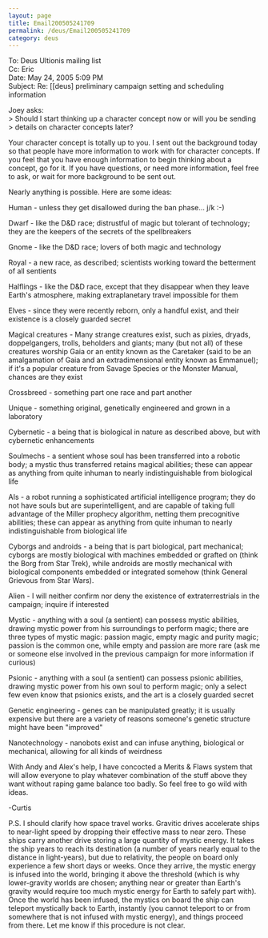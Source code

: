 ```yaml
---
layout: page
title: Email200505241709
permalink: /deus/Email200505241709
category: deus
---
```

To: Deus Ultionis mailing list
<br>Cc: Eric
<br>Date: May 24, 2005 5:09 PM
<br>Subject: Re: [[deus] preliminary campaign setting and scheduling information

Joey asks:
<br>&gt; Should I start thinking up a character concept now or will you be sending
<br>&gt; details on character concepts later?

Your character concept is totally up to you. I sent out the background
today so that people have more information to work with for character
concepts. If you feel that you have enough information to begin
thinking about a concept, go for it. If you have questions, or need
more information, feel free to ask, or wait for more background to be
sent out.

Nearly anything is possible. Here are some ideas:

Human - unless they get disallowed during the ban phase... j/k :-)

Dwarf - like the D&amp;D race; distrustful of magic but tolerant of
technology; they are the keepers of the secrets of the spellbreakers

Gnome - like the D&amp;D race; lovers of both magic and technology

Royal - a new race, as described; scientists working toward the
betterment of all sentients

Halflings - like the D&amp;D race, except that they disappear when they
leave Earth's atmosphere, making extraplanetary travel impossible for
them

Elves - since they were recently reborn, only a handful exist, and
their existence is a closely guarded secret

Magical creatures - Many strange creatures exist, such as pixies,
dryads, doppelgangers, trolls, beholders and giants; many (but not
all) of these creatures worship Gaia or an entity known as the
Caretaker (said to be an amalgamation of Gaia and an extradimensional
entity known as Emmanuel); if it's a popular creature from Savage
Species or the Monster Manual, chances are they exist

Crossbreed - something part one race and part another

Unique - something original, genetically engineered and grown in a laboratory

Cybernetic - a being that is biological in nature as described above,
but with cybernetic enhancements

Soulmechs - a sentient whose soul has been transferred into a robotic
body; a mystic thus transferred retains magical abilities; these can
appear as anything from quite inhuman to nearly indistinguishable from
biological life

AIs - a robot running a sophisticated artificial intelligence program;
they do not have souls but are superintelligent, and are capable of
taking full advantage of the Miller prophecy algorithm, netting them
precognitive abilities; these can appear as anything from quite
inhuman to nearly indistinguishable from biological life

Cyborgs and androids - a being that is part biological, part
mechanical; cyborgs are mostly biological with machines embedded or
grafted on (think the Borg from Star Trek), while androids are mostly
mechanical with biological components embedded or integrated somehow
(think General Grievous from Star Wars).

Alien - I will neither confirm nor deny the existence of
extraterrestrials in the campaign; inquire if interested

Mystic - anything with a soul (a sentient) can possess mystic
abilities, drawing mystic power from his surroundings to perform
magic; there are three types of mystic magic: passion magic, empty
magic and purity magic; passion is the common one, while empty and
passion are more rare (ask me or someone else involved in the previous
campaign for more information if curious)

Psionic - anything with a soul (a sentient) can possess psionic
abilities, drawing mystic power from his own soul to perform magic;
only a select few even know that psionics exists, and the art is a
closely guarded secret

Genetic engineering - genes can be manipulated greatly; it is usually
expensive but there are a variety of reasons someone's genetic
structure might have been &quot;improved&quot;

Nanotechnology - nanobots exist and can infuse anything, biological or
mechanical, allowing for all kinds of weirdness

With Andy and Alex's help, I have concocted a Merits &amp; Flaws system
that will allow everyone to play whatever combination of the stuff
above they want without raping game balance too badly. So feel free to
go wild with ideas.

-Curtis

P.S. I should clarify how space travel works. Gravitic drives
accelerate ships to near-light speed by dropping their effective mass
to near zero. These ships carry another drive storing a large quantity
of mystic energy. It takes the ship years to reach its destination (a
number of years nearly equal to the distance in light-years), but due
to relativity, the people on board only experience a few short days or
weeks. Once they arrive, the mystic energy is infused into the world,
bringing it above the threshold (which is why lower-gravity worlds are
chosen; anything near or greater than Earth's gravity would require
too much mystic energy for Earth to safely part with). Once the world
has been infused, the mystics on board the ship can teleport
mystically back to Earth, instantly (you cannot teleport to or from
somewhere that is not infused with mystic energy), and things proceed
from there. Let me know if this procedure is not clear.
